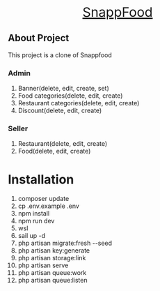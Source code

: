 <p align="center">
<a href="https://snappfood.ir/" target="_blank" style="font-size: 30px">
SnappFood
</a></p>


## About Project

This project is a clone of Snappfood



### Admin

<ol>
<li>Banner(delete, edit, create, set)</li>
<li>Food categories(delete, edit, create)</li>
<li>Restaurant categories(delete, edit, create)</li>
<li>Discount(delete, edit, create)</li>
</ol>

### Seller

<ol>
<li>Restaurant(delete, edit, create)</li>
<li>Food(delete, edit, create)</li>
</ol>

# Installation
<ol>
<li>composer update</li>
<li>cp .env.example .env</li>
<li>npm install</li>
<li>npm run dev</li>
<li>wsl</li>
<li>sail up -d</li>
<li>php artisan migrate:fresh --seed</li>
<li>php artisan key:generate</li>
<li>php artisan storage:link</li>
<li>php artisan serve</li>
<li>php artisan queue:work</li>
<li>php artisan queue:listen</li>
</ol>
